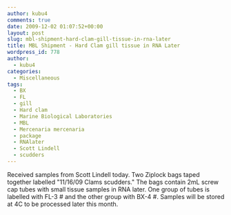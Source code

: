```yaml
---
author: kubu4
comments: true
date: 2009-12-02 01:07:52+00:00
layout: post
slug: mbl-shipment-hard-clam-gill-tissue-in-rna-later
title: MBL Shipment - Hard Clam gill tissue in RNA Later
wordpress_id: 778
author:
  - kubu4
categories:
  - Miscellaneous
tags:
  - BX
  - FL
  - gill
  - Hard clam
  - Marine Biological Laboratories
  - MBL
  - Mercenaria mercenaria
  - package
  - RNAlater
  - Scott Lindell
  - scudders
---
```


Received samples from Scott Lindell today. Two Ziplock bags taped together labelled "11/16/09 Clams scudders." The bags contain 2mL screw cap tubes with small tissue samples in RNA later. One group of tubes is labelled with FL-3 # and the other group with BX-4 #. Samples will be stored at 4C to be processed later this month.
